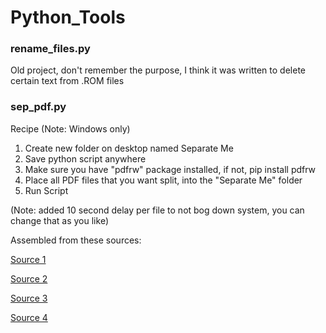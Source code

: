 # Python_Tools

### rename_files.py
Old project, don't remember the purpose, I think it was written to delete certain text from .ROM files

### sep_pdf.py
Recipe (Note: Windows only)
1. Create new folder on desktop named Separate Me
2. Save python script anywhere
3. Make sure you have "pdfrw" package installed, if not, pip install pdfrw
4. Place all PDF files that you want split, into the "Separate Me" folder
5. Run Script

(Note: added 10 second delay per file to not bog down system, you can change that as you like)
 
 Assembled from these sources:
 
 [Source 1](https://github.com/pmaupin/pdfrw#writing-pdfs)
 
 [Source 2](https://stackoverflow.com/questions/55611121/split-specific-pages-of-pdf-and-save-it-with-python)
 
 [Source 3](https://stackoverflow.com/questions/1798465/python-remove-last-3-characters-of-a-string)
 
 [Source 4](https://ourcodeworld.com/articles/read/850/how-to-retrieve-the-desktop-path-in-windows-with-python)
